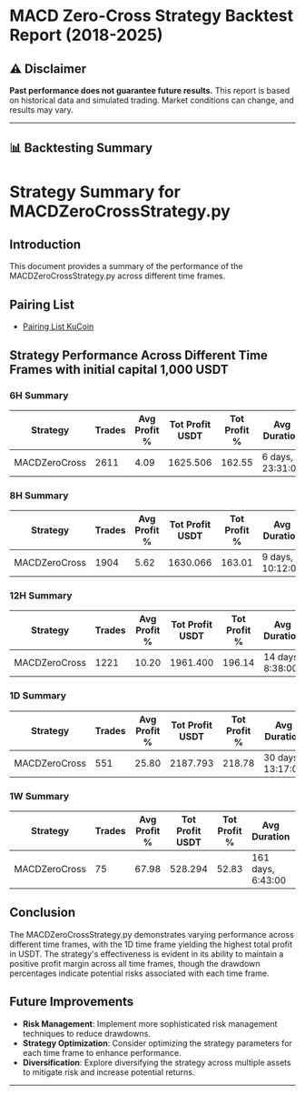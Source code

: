 # MACD Zero-Cross Strategy Backtest Report (2018-2025)

## ⚠️ Disclaimer
**Past performance does not guarantee future results.** This report is based on historical data and simulated trading. Market conditions can change, and results may vary.

---

## 📊 Backtesting Summary
# Strategy Summary for MACDZeroCrossStrategy.py

## Introduction
This document provides a summary of the performance of the MACDZeroCrossStrategy.py across different time frames.

## Pairing List
- [Pairing List KuCoin](https://github.com/ingpawat/Freqtrade-strategy-MACDZeroCrossStrategy/blob/main/exchange-and-pair_whitelist.json)

## Strategy Performance Across Different Time Frames with initial capital 1,000 USDT

### 6H Summary
| Strategy          | Trades | Avg Profit % | Tot Profit USDT | Tot Profit % | Avg Duration       | Loss | Win % | Drawdown USDT | Drawdown % |
|-------------------|--------|--------------|-----------------|--------------|--------------------|-------|-------|---------------|------------|
| MACDZeroCross     | 2611   | 4.09         | 1625.506        | 162.55       | 6 days, 23:31:00   | 730   | 28.0  | 218.771       | 7.73       |

### 8H Summary
| Strategy          | Trades | Avg Profit % | Tot Profit USDT | Tot Profit % | Avg Duration       | Loss | Win % | Drawdown USDT | Drawdown % |
|-------------------|--------|--------------|-----------------|--------------|--------------------|-------|-------|---------------|------------|
| MACDZeroCross     | 1904   | 5.62         | 1630.066        | 163.01       | 9 days, 10:12:00   | 542   | 28.5  | 185.794       | 9.68       |

### 12H Summary
| Strategy          | Trades | Avg Profit % | Tot Profit USDT | Tot Profit % | Avg Duration       | Loss | Win % | Drawdown USDT | Drawdown % |
|-------------------|--------|--------------|-----------------|--------------|--------------------|-------|-------|---------------|------------|
| MACDZeroCross     | 1221   | 10.20        | 1961.400        | 196.14       | 14 days, 8:38:00  | 366   | 30.0  | 210.123       | 9.94       |

### 1D Summary
| Strategy          | Trades | Avg Profit % | Tot Profit USDT | Tot Profit % | Avg Duration       | Loss | Win % | Drawdown USDT | Drawdown % |
|-------------------|--------|--------------|-----------------|--------------|--------------------|-------|-------|---------------|------------|
| MACDZeroCross     | 551    | 25.80        | 2187.793        | 218.78       | 30 days, 13:17:00 | 196   | 35.6  | 267.184       | 8.37       |

### 1W Summary
| Strategy          | Trades | Avg Profit % | Tot Profit USDT | Tot Profit % | Avg Duration       | Loss | Win % | Drawdown USDT | Drawdown % |
|-------------------|--------|--------------|-----------------|--------------|--------------------|-------|-------|---------------|------------|
| MACDZeroCross     | 75     | 67.98        | 528.294         | 52.83        | 161 days, 6:43:00 | 26    | 34.7  | 78.611        | 5.34       |

## Conclusion
The MACDZeroCrossStrategy.py demonstrates varying performance across different time frames, with the 1D time frame yielding the highest total profit in USDT. The strategy's effectiveness is evident in its ability to maintain a positive profit margin across all time frames, though the drawdown percentages indicate potential risks associated with each time frame.

## Future Improvements
- **Risk Management**: Implement more sophisticated risk management techniques to reduce drawdowns.
- **Strategy Optimization**: Consider optimizing the strategy parameters for each time frame to enhance performance.
- **Diversification**: Explore diversifying the strategy across multiple assets to mitigate risk and increase potential returns.


---


